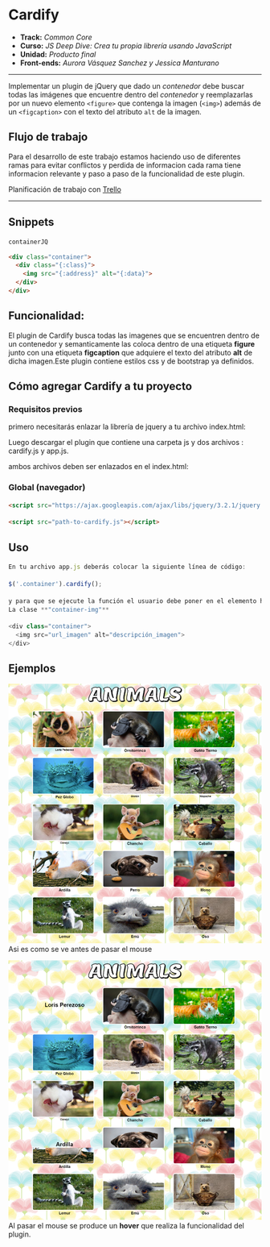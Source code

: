 # **Cardify**

* **Track:** _Common Core_
* **Curso:** _JS Deep Dive: Crea tu propia librería usando JavaScript_
* **Unidad:** _Producto final_
* **Front-ends:** _Aurora Vásquez Sanchez y Jessica Manturano_

***

Implementar un plugin de jQuery que dado un _contenedor_ debe buscar todas las
imágenes que encuentre dentro del _contenedor_ y reemplazarlas por un nuevo
elemento `<figure>` que contenga la imagen (`<img>`) además de un `<figcaption>`
con el texto del atributo `alt` de la imagen.

## Flujo de trabajo
Para el desarrollo de este trabajo estamos haciendo uso de diferentes ramas para evitar conflictos y perdida de informacion cada rama tiene informacion relevante y paso a paso de la funcionalidad de este plugin.

Planificación de trabajo con [Trello](https://trello.com/b/gsC83EJh/cardify-reto-sprint-04)

***

## Snippets

    containerJQ
```html
<div class="container">
  <div class="{:class}">
    <img src="{:address}" alt="{:data}">
  </div>
</div>
```

## Funcionalidad:
El plugin de Cardify busca todas las imagenes que se encuentren dentro de un contenedor y semanticamente las coloca dentro de una etiqueta **figure** junto con una etiqueta **figcaption** que adquiere el texto del atributo **alt** de dicha imagen.Este plugin contiene estilos css y de bootstrap ya definidos.

## Cómo agregar Cardify a tu proyecto

### Requisitos previos

primero necesitarás enlazar la librería de jquery a tu archivo index.html:

<script type="text/javascript"src="vendors/js/jquery-3.2.1.min.js"></script>

Luego descargar el plugin que contiene una carpeta js y dos archivos : cardify.js y app.js.

ambos archivos deben ser enlazados en el index.html:

<script type="text/javascript" src="js/cardify.js"></script>
<script type="text/javascript" src="js/app.js"></script>


### Global (navegador)

```html
<script src="https://ajax.googleapis.com/ajax/libs/jquery/3.2.1/jquery.min.js"></script>

<script src="path-to-cardify.js"></script>
```

## Uso

```js
En tu archivo app.js deberás colocar la siguiente línea de código:

$('.container').cardify();

y para que se ejecute la función el usuario debe poner en el elemento html que contenga en su interior elementos de etiqueta 'img'  
La clase **"container-img"**

<div class="container">
  <img src="url_imagen" alt="descripción_imagen">
</div>
```

## Ejemplos
![Sin titulo](public/assets/docs/1-back.png)
Asi es como se ve antes de pasar el mouse

![Sin titulo](public/assets/docs/2-back.png)
Al pasar el mouse se produce un  **hover** que  realiza la funcionalidad del plugin.
